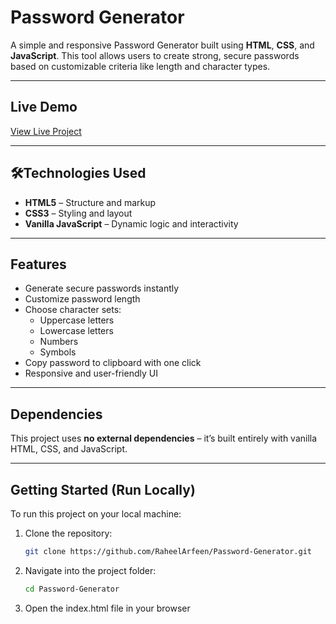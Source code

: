 # Password Generator

A simple and responsive Password Generator built using **HTML**, **CSS**, and **JavaScript**. This tool allows users to create strong, secure passwords based on customizable criteria like length and character types.

---

## Live Demo

 [View Live Project](https://raheelarfeen.github.io/Password-Generator/)  

---

## 🛠Technologies Used

- **HTML5** – Structure and markup
- **CSS3** – Styling and layout
- **Vanilla JavaScript** – Dynamic logic and interactivity

---

## Features

- Generate secure passwords instantly
- Customize password length
- Choose character sets:
  - Uppercase letters
  - Lowercase letters
  - Numbers
  - Symbols
- Copy password to clipboard with one click
- Responsive and user-friendly UI

---

## Dependencies

This project uses **no external dependencies** – it’s built entirely with vanilla HTML, CSS, and JavaScript.

---

## Getting Started (Run Locally)

To run this project on your local machine:

1. Clone the repository:
   ```bash
   git clone https://github.com/RaheelArfeen/Password-Generator.git

2. Navigate into the project folder:
   ```bash
   cd Password-Generator

3. Open the index.html file in your browser

